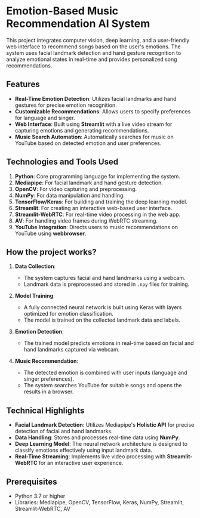 # Emotion-Based Music Recommendation AI System

This project integrates computer vision, deep learning, and a user-friendly web interface to recommend songs based on the user's emotions. The system uses facial landmark detection and hand gesture recognition to analyze emotional states in real-time and provides personalized song recommendations.

## Features
- **Real-Time Emotion Detection**: Utilizes facial landmarks and hand gestures for precise emotion recognition.
- **Customizable Recommendations**: Allows users to specify preferences for language and singer.
- **Web Interface**: Built using **Streamlit** with a live video stream for capturing emotions and generating recommendations.
- **Music Search Automation**: Automatically searches for music on YouTube based on detected emotion and user preferences.

## Technologies and Tools Used
1. **Python**: Core programming language for implementing the system.
2. **Mediapipe**: For facial landmark and hand gesture detection.
3. **OpenCV**: For video capturing and preprocessing.
4. **NumPy**: For data manipulation and handling.
5. **TensorFlow/Keras**: For building and training the deep learning model.
6. **Streamlit**: For creating an interactive web-based user interface.
7. **Streamlit-WebRTC**: For real-time video processing in the web app.
8. **AV**: For handling video frames during WebRTC streaming.
9. **YouTube Integration**: Directs users to music recommendations on YouTube using **webbrowser**.

## How the project works?
1. **Data Collection**:
   - The system captures facial and hand landmarks using a webcam.
   - Landmark data is preprocessed and stored in `.npy` files for training.

2. **Model Training**:
   - A fully connected neural network is built using Keras with layers optimized for emotion classification.
   - The model is trained on the collected landmark data and labels.

3. **Emotion Detection**:
   - The trained model predicts emotions in real-time based on facial and hand landmarks captured via webcam.

4. **Music Recommendation**:
   - The detected emotion is combined with user inputs (language and singer preferences).
   - The system searches YouTube for suitable songs and opens the results in a browser.

## Technical Highlights
- **Facial Landmark Detection**: Utilizes Mediapipe's **Holistic API** for precise detection of facial and hand landmarks.
- **Data Handling**: Stores and processes real-time data using **NumPy**.
- **Deep Learning Model**: The neural network architecture is designed to classify emotions effectively using input landmark data.
- **Real-Time Streaming**: Implements live video processing with **Streamlit-WebRTC** for an interactive user experience.

## Prerequisites
- Python 3.7 or higher
- Libraries: Mediapipe, OpenCV, TensorFlow, Keras, NumPy, Streamlit, Streamlit-WebRTC, AV
